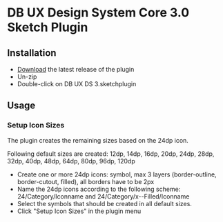 # DB UX Design System Core 3.0 Sketch Plugin

## Installation

- [Download](../../releases/latest/download/DB-UX-DS-Core-v3.sketchplugin.zip) the latest release of the plugin
- Un-zip
- Double-click on DB UX DS 3.sketchplugin

## Usage

### Setup Icon Sizes

The plugin creates the remaining sizes based on the 24dp icon.

Following default sizes are created: 12dp, 14dp, 16dp, 20dp, 24dp, 28dp, 32dp, 40dp, 48dp, 64dp, 80dp, 96dp, 120dp
- Create one or more 24dp icons: symbol, max 3 layers (border-outline, border-cutout, filled), all borders have to be 2px
- Name the 24dp icons according to the following scheme: 24/Category/Iconname and 24/Category/x--Filled/Iconname
- Select the symbols that should be created in all default sizes.
- Click "Setup Icon Sizes" in the plugin menu
